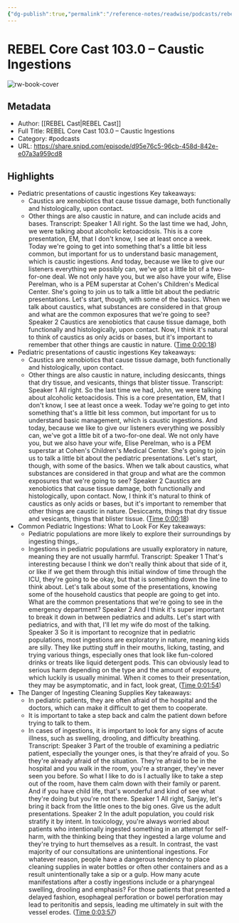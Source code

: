 ```yaml
---
{"dg-publish":true,"permalink":"/reference-notes/readwise/podcasts/rebel-core-cast-103-0-caustic-ingestions/"}
---
```


# REBEL Core Cast 103.0 – Caustic Ingestions

![rw-book-cover](https://wsrv.nl/?url=https%3A%2F%2Frebelem.com%2Fwp-content%2Fuploads%2Fpowerpress%2Frebelcast_logo2.jpg&w=100&h=100)

## Metadata
- Author: [[REBEL Cast\|REBEL Cast]]
- Full Title: REBEL Core Cast 103.0 – Caustic Ingestions
- Category: #podcasts
- URL: https://share.snipd.com/episode/d95e76c5-96cb-458d-842e-e07a3a959cd8

## Highlights
- Pediatric presentations of caustic ingestions
  Key takeaways:
  - Caustics are xenobiotics that cause tissue damage, both functionally and histologically, upon contact.
  - Other things are also caustic in nature, and can include acids and bases.
  Transcript:
  Speaker 1
  All right. So the last time we had, John, we were talking about alcoholic ketoacidosis. This is a core presentation, EM, that I don't know, I see at least once a week. Today we're going to get into something that's a little bit less common, but important for us to understand basic management, which is caustic ingestions. And today, because we like to give our listeners everything we possibly can, we've got a little bit of a two-for-one deal. We not only have you, but we also have your wife, Elise Perelman, who is a PEM superstar at Cohen's Children's Medical Center. She's going to join us to talk a little bit about the pediatric presentations. Let's start, though, with some of the basics. When we talk about caustics, what substances are considered in that group and what are the common exposures that we're going to see?
  Speaker 2
  Caustics are xenobiotics that cause tissue damage, both functionally and histologically, upon contact. Now, I think it's natural to think of caustics as only acids or bases, but it's important to remember that other things are caustic in nature. ([Time 0:00:18](https://share.snipd.com/snip/2a0c77d7-3039-4960-b02d-9a29b27af78b))
- Pediatric presentations of caustic ingestions
  Key takeaways:
  - Caustics are xenobiotics that cause tissue damage, both functionally and histologically, upon contact.
  - Other things are also caustic in nature, including desiccants, things that dry tissue, and vesicants, things that blister tissue.
  Transcript:
  Speaker 1
  All right. So the last time we had, John, we were talking about alcoholic ketoacidosis. This is a core presentation, EM, that I don't know, I see at least once a week. Today we're going to get into something that's a little bit less common, but important for us to understand basic management, which is caustic ingestions. And today, because we like to give our listeners everything we possibly can, we've got a little bit of a two-for-one deal. We not only have you, but we also have your wife, Elise Perelman, who is a PEM superstar at Cohen's Children's Medical Center. She's going to join us to talk a little bit about the pediatric presentations. Let's start, though, with some of the basics. When we talk about caustics, what substances are considered in that group and what are the common exposures that we're going to see?
  Speaker 2
  Caustics are xenobiotics that cause tissue damage, both functionally and histologically, upon contact. Now, I think it's natural to think of caustics as only acids or bases, but it's important to remember that other things are caustic in nature. Desiccants, things that dry tissue and vesicants, things that blister tissue. ([Time 0:00:18](https://share.snipd.com/snip/6710c3b9-09b9-49ba-8282-0753170a9927))
- Common Pediatric Ingestions: What to Look For
  Key takeaways:
  - Pediatric populations are more likely to explore their surroundings by ingesting things,.
  - Ingestions in pediatric populations are usually exploratory in nature, meaning they are not usually harmful.
  Transcript:
  Speaker 1
  That's interesting because I think we don't really think about that side of it, or like if we get them through this initial window of time through the ICU, they're going to be okay, but that is something down the line to think about. Let's talk about some of the presentations, knowing some of the household caustics that people are going to get into. What are the common presentations that we're going to see in the emergency department?
  Speaker 2
  And I think it's super important to break it down in between pediatrics and adults. Let's start with pediatrics, and with that, I'll let my wife do most of the talking.
  Speaker 3
  So it is important to recognize that in pediatric populations, most ingestions are exploratory in nature, meaning kids are silly. They like putting stuff in their mouths, licking, tasting, and trying various things, especially ones that look like fun-colored drinks or treats like liquid detergent pods. This can obviously lead to serious harm depending on the type and the amount of exposure, which luckily is usually minimal. When it comes to their presentation, they may be asymptomatic, and in fact, look great, ([Time 0:01:54](https://share.snipd.com/snip/413aa806-53ef-4a1e-be89-2687e5d44864))
- The Danger of Ingesting Cleaning Supplies
  Key takeaways:
  - In pediatric patients, they are often afraid of the hospital and the doctors, which can make it difficult to get them to cooperate.
  - It is important to take a step back and calm the patient down before trying to talk to them.
  - In cases of ingestions, it is important to look for any signs of acute illness, such as swelling, drooling, and difficulty breathing.
  Transcript:
  Speaker 3
  Part of the trouble of examining a pediatric patient, especially the younger ones, is that they're afraid of you. So they're already afraid of the situation. They're afraid to be in the hospital and you walk in the room, you're a stranger, they've never seen you before. So what I like to do is I actually like to take a step out of the room, have them calm down with their family or parent. And if you have child life, that's wonderful and kind of see what they're doing but you're not there.
  Speaker 1
  All right, Sanjay, let's bring it back from the little ones to the big ones. Give us the adult presentations.
  Speaker 2
  In the adult population, you could risk stratify it by intent. In toxicology, you're always worried about patients who intentionally ingested something in an attempt for self-harm, with the thinking being that they ingested a large volume and they're trying to hurt themselves as a result. In contrast, the vast majority of our consultations are unintentional ingestions. For whatever reason, people have a dangerous tendency to place cleaning supplies in water bottles or often other containers and as a result unintentionally take a sip or a gulp. How many acute manifestations after a costly ingestions include or a pharyngeal swelling, drooling and emphasis? For those patients that presented a delayed fashion, esophageal perforation or bowel perforation may lead to peritonitis and sepsis, leading me ultimately in suit with the vessel erodes. ([Time 0:03:57](https://share.snipd.com/snip/e4fd8d1c-2cd5-4dde-a884-e93d4d4bdf8e))

